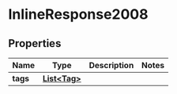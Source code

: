 

# InlineResponse2008


## Properties

| Name | Type | Description | Notes |
|------------ | ------------- | ------------- | -------------|
|**tags** | [**List&lt;Tag&gt;**](Tag.md) |  |  |



